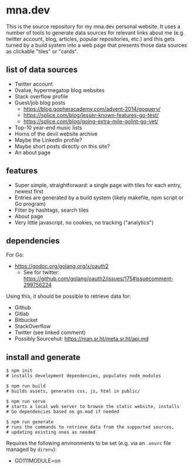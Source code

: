 # mna.dev

This is the source repository for my mna.dev personal website. It uses
a number of tools to generate data sources for relevant links about me
(e.g. twitter account, blog, articles, popular repositories, etc.) and
this gets turned by a build system into a web page that presents those
data sources as clickable "tiles" or "cards".

## list of data sources

* Twitter account
* 0value, hypermegatop blog websites
* Stack overflow profile
* Guest/job blog posts
  - https://blog.gopheracademy.com/advent-2014/goquery/
  - https://splice.com/blog/lesser-known-features-go-test/
  - https://splice.com/blog/going-extra-mile-golint-go-vet/
* Top-10 year-end music lists
* Horns of the devil website archive
* Maybe the LinkedIn profile?
* Maybe short posts directly on this site?
* An about page

## features

* Super simple, straightforward: a single page with tiles for each entry, newest first
* Entries are generated by a build system (likely makefile, npm script or Go program)
* Filter by hashtags, search tiles
* About page
* Very little javascript, no cookies, no tracking ("analytics")

## dependencies

For Go:

* https://godoc.org/golang.org/x/oauth2
  - See for twitter: https://github.com/golang/oauth2/issues/175#issuecomment-299756224

Using this, it should be possible to retrieve data for:
* Github
* Gitlab
* Bitbucket
* StackOverflow
* Twitter (see linked comment)
* Possibly Sourcehut: https://man.sr.ht/meta.sr.ht/api.md

## install and generate

```
$ npm init
# installs development dependencies, populates node_modules

$ npm run build
# builds assets, generates css, js, html in public/

$ npm run serve
# starts a local web server to browse the static website, installs
# Go dependencies based on go.mod if needed

$ npm run generate
# runs the commands to retrieve data from the supported sources,
# updating existing ones as needed
```

Requires the following environments to be set (e.g. via an `.envrc` file
managed by `direnv`):

* GO111MODULE=on


